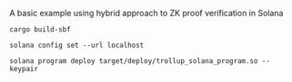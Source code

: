 A basic example using hybrid approach to ZK proof verification in Solana

```shell
cargo build-sbf
```

```shell
solana config set --url localhost
```

```shell
solana program deploy target/deploy/trollup_solana_program.so --keypair
```
